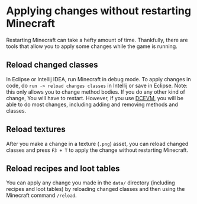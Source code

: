 # Applying changes without restarting Minecraft

Restarting Minecraft can take a hefty amount of time. Thankfully, there are tools that allow you to apply some changes while the game is running.

## Reload changed classes

In Eclipse or Intellij IDEA, run Minecraft in debug mode. To apply changes in code, do `run -> reload changes classes` in Intellij or save in Eclipse. Note: this only allows you to change method bodies. If you do any other kind of change, You will have to restart. However, if you use [DCEVM](http://dcevm.github.io/), you will be able to do most changes, including adding and removing methods and classes.

## Reload textures

After you make a change in a texture \(`.png`\) asset, you can reload changed classes and press `F3 + T` to apply the change without restarting Minecraft.

## Reload recipes and loot tables

You can apply any change you made in the `data/` directory \(including recipes and loot tables\) by reloading changed classes and then using the Minecraft command `/reload`.

